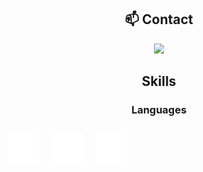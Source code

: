 <div align="center">

## 📫 Contact

<a href="https://skillicons.dev">
  <img src="https://skillicons.dev/icons?i=discord"/>
</a>

## Skills

### Languages

</div>

<div style="display: flex">

  <div style="text-align: center; margin: 10px;">
    <img src="./images/cpp-logo.svg"
          style="width: 50px; height: 50px;"
          alt="C++ Logo"
          />
    <br />
  </div>
  
  <div style="text-align: center; margin: 10px;">
    <img src="./images/erlang-logo.svg"
          style="width: 50px; height: 50px;"
          alt="Erlang Logo"
          />
    <br />
  </div>
  
  <div style="text-align: center; margin: 10px;">
    <img src="./images/java-logo.svg"
          style="width: 50px; height: 50px;"
          alt="Java Logo"
          />
    <br />
  </div>

</div>









<!--
**DoubleXEric/DoubleXEric** is a ✨ _special_ ✨ repository because its `README.md` (this file) appears on your GitHub profile.

Here are some ideas to get you started:

- 🔭 I’m currently working on ...
- 🌱 I’m currently learning ...
- 👯 I’m looking to collaborate on ...
- 🤔 I’m looking for help with ...
- 💬 Ask me about ...
- 📫 How to reach me: ...
- 😄 Pronouns: ...
- ⚡ Fun fact: ...
-->

